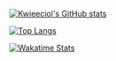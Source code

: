 [![Kwieeciol's GitHub stats](https://github-readme-stats.vercel.app/api?username=Kwieeciol)](https://github.com/anuraghazra/github-readme-stats)


[![Top Langs](https://github-readme-stats.vercel.app/api/top-langs/?username=Kwieeciol&layout=compact)](https://github.com/anuraghazra/github-readme-stats)


[![Wakatime Stats](https://github-readme-stats.vercel.app/api/wakatime?username=@24250713-bc80-4204-8dbf-80b215988b3f)](https://github.com/anuraghazra/github-readme-stats)
